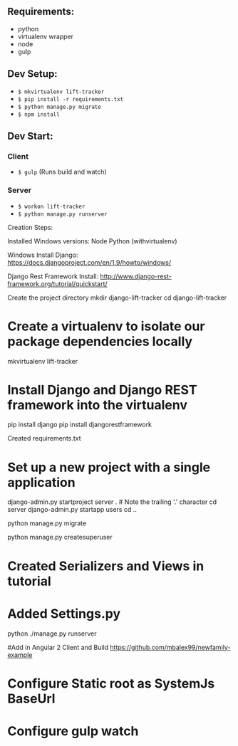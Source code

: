 ## Requirements:
- python
- virtualenv wrapper
- node
- gulp

## Dev Setup:
- `$ mkvirtualenv lift-tracker`
- `$ pip install -r requirements.txt`
- `$ python manage.py migrate`
- `$ npm install`

## Dev Start:
### Client
- `$ gulp` (Runs build and watch)

### Server
- `$ workon lift-tracker`
- `$ python manage.py runserver`

Creation Steps:

Installed Windows versions:
Node
Python (withvirtualenv)

Windows Install Django:
https://docs.djangoproject.com/en/1.9/howto/windows/

Django Rest Framework Install:
http://www.django-rest-framework.org/tutorial/quickstart/

Create the project directory
mkdir django-lift-tracker
cd django-lift-tracker

# Create a virtualenv to isolate our package dependencies locally
mkvirtualenv lift-tracker


# Install Django and Django REST framework into the virtualenv
pip install django
pip install djangorestframework

Created requirements.txt

# Set up a new project with a single application
django-admin.py startproject server .  # Note the trailing '.' character
cd server
django-admin.py startapp users
cd ..

python manage.py migrate

python manage.py createsuperuser

# Created Serializers and Views in tutorial
# Added Settings.py

python ./manage.py runserver


#Add in Angular 2 Client and Build
https://github.com/mbalex99/newfamily-example

# Configure Static root as SystemJs BaseUrl

# Configure gulp watch
